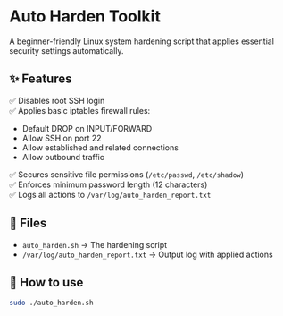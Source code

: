 # Auto Harden Toolkit

A beginner-friendly Linux system hardening script that applies essential security settings automatically.

## ✨ Features

✅ Disables root SSH login  
✅ Applies basic iptables firewall rules:
- Default DROP on INPUT/FORWARD
- Allow SSH on port 22
- Allow established and related connections
- Allow outbound traffic

✅ Secures sensitive file permissions (`/etc/passwd`, `/etc/shadow`)  
✅ Enforces minimum password length (12 characters)  
✅ Logs all actions to `/var/log/auto_harden_report.txt`  

## 📂 Files

- `auto_harden.sh` → The hardening script
- `/var/log/auto_harden_report.txt` → Output log with applied actions

## 🚀 How to use

```bash
sudo ./auto_harden.sh
